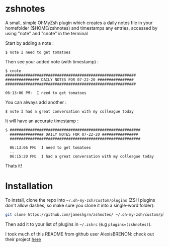 # zshnotes
A small, simple OhMyZsh plugin which creates a daily notes file in your homefolder ($HOME/zshnotes) and timestamps any entries, accessed by using "note" and "cnote" in the terminal

Start by adding a note :

    $ note I need to get tomatoes

Then see your added note (with timestamp) :

    $ cnote
    ##########################################################
    ############### DAILY NOTES FOR 07-22-20 ################
    ##########################################################

    06:13:06 PM:  I need to get tomatoes

    

You can always add another :

    $ note I had a great conversation with my colleague today

    

It will have an accurate timestamp :

    $ ##########################################################
      ############### DAILY NOTES FOR 07-22-20 ################
      ##########################################################

      06:13:06 PM:  I need to get tomatoes
      --
      06:15:20 PM:  I had a great conversation with my colleague today

    

Thats it! 

# Installation

To install, clone the repo into `~/.oh-my-zsh/custom/plugins` (ZSH plugins don't allow dashes, so make sure you clone it into a single-word folder):
``` bash
git clone https://github.com/jameshgrn/zshnotes/ ~/.oh-my-zsh/custom/plugins/reminder
```

Then add it to your list of plugins in `~/.zshrc` (e.g `plugins=(zshnotes)`).

I took much of this README from github user AlexisBRENON: check out their project [here](https://github.com/AlexisBRENON/oh-my-zsh-reminder)
